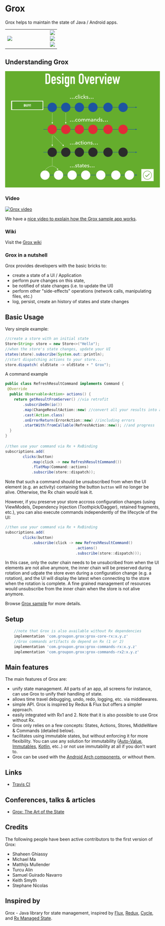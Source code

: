 # Grox
Grox helps to maintain the state of Java / Android apps. 

<table style="border:0px">
  <tr  style="border:0px">
    <td width="125" style="border:0px">
      <img src="https://raw.github.com/groupon/grox/master/assets/grox-logo.png" width="125px" /> 
    </td>
    <td  style="border:0px">
      <a alt="Build Status" href="https://travis-ci.org/groupon/grox">
      <img src="https://travis-ci.org/groupon/grox.svg?branch=master"/></a>
      <br/>
       <a alt="Maven Central" href="http://search.maven.org/#search%7Cga%7C1%7Ca%3A%22grox-core%22">
      <img src="https://img.shields.io/maven-central/v/com.groupon.grox/grox-core.svg?maxAge=2592000"/></a>
      <br/>
       <a alt="Android Dev Weekly" href="http://androidweekly.net/issues/issue-282">
      <img src="https://img.shields.io/badge/Android%20Weekly-%23207-brightgreen.svg"/></a>
      <br/>
    </td>
  </tr>
</table>

## Understanding Grox

![Grox Overview](assets/grox-overview.png)

### Video
[![Grox video](https://i.ytimg.com/vi/RTSJy_MBur0/2.jpg)](https://youtu.be/RTSJy_MBur0)

We have a [nice video to explain how the Grox sample app works](https://youtu.be/RTSJy_MBur0). 

### Wiki
Visit the [Grox wiki](../../wiki)

### Grox in a nutshell

Grox provides developers with the basic bricks to:
* create a state of a UI / Application
* perform pure changes on this state, 
* be notified of state changes (i.e. to update the UI)
* perform other "side-effects" operations (network calls, manipulating files, etc.)
* log, persist, create an history of states and state changes

## Basic Usage

Very simple example:
```java
//create a store with an initial state
Store<String> store = new Store<>("Hello");
//when the store's state changes, update your UI
states(store).subscribe(System.out::println);
//start dispatching actions to your store...
store.dispatch( oldState -> oldState + " Grox");
```

A command example
```java
public class RefreshResultCommand implements Command {
 @Override
  public Observable<Action> actions() {
    return getResultFromServer() //via retrofit
        .subscribeOn(io())
        .map(ChangeResultAction::new) //convert all your results into actions
        .cast(Action.class)
        .onErrorReturn(ErrorAction::new) //including errors
        .startWith(fromCallable(RefreshAction::new)); //and progress
  }
}

//then use your command via Rx + RxBinding
subscriptions.add(
        clicks(button)
            .map(click -> new RefreshResultCommand())
            .flatMap(Command::actions)
            .subscribe(store::dispatch));
```

Note that such a command should be unsubscribed from when the UI element (e.g. an activity) containing the button `button` will no longer be alive. Otherwise, the Rx chain would leak it.

However, if you preserve your store accross configuration changes (using ViewModels, Dependency Injection (Toothpick/Dagger), retained fragments, etc.), you can also execute commands independently of the lifecycle of the UI:

```java
//then use your command via Rx + RxBinding
subscriptions.add(
        clicks(button)
            .subscribe(click -> new RefreshResultCommand()
                                .actions()
                                .subscribe(store::dispatch)));
```     
In this case, only the outer chain needs to be unsubcribed from when the UI elements are not alive anymore, the inner chain will be preserved during rotation and udpate the store even during a configuration change (e.g. a rotation), and the UI will display the latest when connecting to the store when the rotation is complete. A fine grained management of resources would unsubscribe from the inner chain when the store is not alive anymore.

Browse [Grox sample](grox-sample-rx/src/main/java/com/groupon/grox/sample) for more details.

## Setup

```groovy
    //note that Grox is also available without Rx dependencies
    implementation 'com.groupon.grox:grox-core-rx:x.y.z'
    //Grox commands artifacts do depend on Rx (1 or 2)
    implementation 'com.groupon.grox:grox-commands-rx:x.y.z'
    implementation 'com.groupon.grox:grox-commands-rx2:x.y.z'
```

## Main features
The main features of Grox are:
* unify state management. All parts of an app, all screens for instance, can use Grox to unify their handling of state.
* allows time travel debugging, undo, redo, logging, etc. via middlewares.
* simple API. Grox is inspired by Redux & Flux but offers a simpler approach.
* easily integrated with Rx1 and 2. Note that it is also possible to use Grox without Rx.
* Grox only relies on a few concepts: States, Actions, Stores, MiddleWare &  Commands (detailed below).
* facilitates using immutable states, but without enforcing it for more flexibility. You can use any solution for immutability ([Auto-Value](https://github.com/google/auto/tree/master/value), [Immutables](https://immutables.github.io/), [Kotlin](https://discuss.kotlinlang.org/t/immutable/1032), etc..) or not use immutability at all if you don't want to.
* Grox can be used with the [Android Arch components](https://developer.android.com/arch), or without them.

## Links
* [Travis CI](https://travis-ci.org/groupon/grox)

## Conferences, talks & articles

* [Grox: The Art of the State](https://medium.com/groupon-eng/grox-the-art-of-the-state-b5223f48d696) 

## Credits 
The following people have been active contributors to the first version of Grox:
* Shaheen Ghiassy
* Michael Ma
* Matthijs Mullender 
* Turcu Alin
* Samuel Guirado Navarro
* Keith Smyth 
* Stephane Nicolas

## Inspired by
Grox - Java library for state management, inspired by [Flux](http://facebook.github.io/flux/), [Redux](http://redux.js.org/), [Cycle](https://cycle.js.org/), and [Rx Managed State](https://www.youtube.com/watch?v=0IKHxjkgop4).


